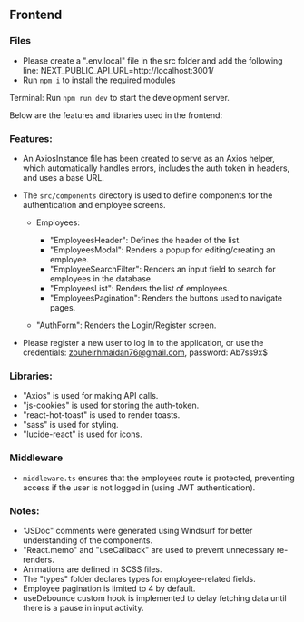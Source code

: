## Frontend

### Files

- Please create a ".env.local" file in the src folder and add the following line: NEXT_PUBLIC_API_URL=http://localhost:3001/
- Run `npm i` to install the required modules

Terminal: Run `npm run dev` to start the development server.

Below are the features and libraries used in the frontend:

### Features:

- An AxiosInstance file has been created to serve as an Axios helper, which automatically handles errors, includes the auth token in headers, and uses a base URL.
- The `src/components` directory is used to define components for the authentication and employee screens.

  - Employees:

    - "EmployeesHeader": Defines the header of the list.
    - "EmployeesModal": Renders a popup for editing/creating an employee.
    - "EmployeeSearchFilter": Renders an input field to search for employees in the database.
    - "EmployeesList": Renders the list of employees.
    - "EmployeesPagination": Renders the buttons used to navigate pages.

  - "AuthForm": Renders the Login/Register screen.

- Please register a new user to log in to the application, or use the credentials: zouheirhmaidan76@gmail.com, password: Ab7ss9x$

### Libraries:

- "Axios" is used for making API calls.
- "js-cookies" is used for storing the auth-token.
- "react-hot-toast" is used to render toasts.
- "sass" is used for styling.
- "lucide-react" is used for icons.

### Middleware

- `middleware.ts` ensures that the employees route is protected, preventing access if the user is not logged in (using JWT authentication).

### Notes:

- "JSDoc" comments were generated using Windsurf for better understanding of the components.
- "React.memo" and "useCallback" are used to prevent unnecessary re-renders.
- Animations are defined in SCSS files.
- The "types" folder declares types for employee-related fields.
- Employee pagination is limited to 4 by default.
- useDebounce custom hook is implemented to delay fetching data until there is a pause in input activity.
